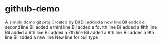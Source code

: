 # github-demo
A simple demo git proj
Created by Bil
Bil added a new line
Bil added a second line
Bil added a third line
Bil added a fourth line
Bil added a fifth line
Bil added a 6th line
Bil added a 7th line
Bil added a 8th line
Bil added a 9th line
Bil added a new line
New line for pull type
